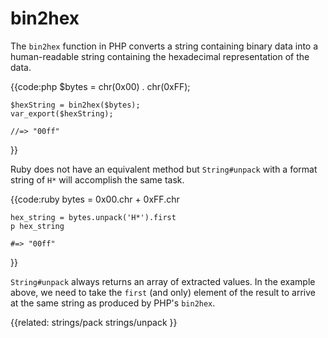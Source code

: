 # bin2hex

The `bin2hex` function in PHP converts a string containing binary data into a
human-readable string containing the hexadecimal representation of the data.

{{code:php
    $bytes = chr(0x00) . chr(0xFF);

    $hexString = bin2hex($bytes);
    var_export($hexString);

    //=> "00ff"
}}

Ruby does not have an equivalent method but `String#unpack` with a format
string of `H*` will accomplish the same task.

{{code:ruby
    bytes = 0x00.chr + 0xFF.chr

    hex_string = bytes.unpack('H*').first
    p hex_string

    #=> "00ff"
}}

`String#unpack` always returns an array of extracted values. In the example
above, we need to take the `first` (and only) element of the result to arrive
at the same string as produced by PHP's `bin2hex`.


{{related:
    strings/pack
    strings/unpack
}}
